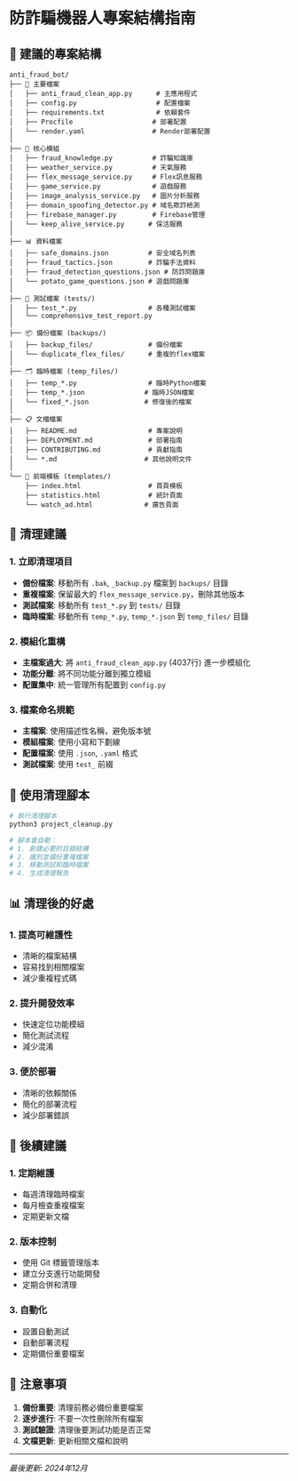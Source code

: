 # 防詐騙機器人專案結構指南

## 📁 建議的專案結構

```
anti_fraud_bot/
├── 📄 主要檔案
│   ├── anti_fraud_clean_app.py      # 主應用程式
│   ├── config.py                    # 配置檔案
│   ├── requirements.txt             # 依賴套件
│   ├── Procfile                    # 部署配置
│   └── render.yaml                 # Render部署配置
│
├── 🧩 核心模組
│   ├── fraud_knowledge.py          # 詐騙知識庫
│   ├── weather_service.py          # 天氣服務
│   ├── flex_message_service.py     # Flex訊息服務
│   ├── game_service.py             # 遊戲服務
│   ├── image_analysis_service.py   # 圖片分析服務
│   ├── domain_spoofing_detector.py # 域名欺詐檢測
│   ├── firebase_manager.py         # Firebase管理
│   └── keep_alive_service.py      # 保活服務
│
├── 📊 資料檔案
│   ├── safe_domains.json          # 安全域名列表
│   ├── fraud_tactics.json         # 詐騙手法資料
│   ├── fraud_detection_questions.json # 防詐問題庫
│   └── potato_game_questions.json # 遊戲問題庫
│
├── 🧪 測試檔案 (tests/)
│   ├── test_*.py                  # 各種測試檔案
│   └── comprehensive_test_report.py
│
├── 📦 備份檔案 (backups/)
│   ├── backup_files/              # 備份檔案
│   └── duplicate_flex_files/      # 重複的flex檔案
│
├── 🗂️ 臨時檔案 (temp_files/)
│   ├── temp_*.py                  # 臨時Python檔案
│   ├── temp_*.json               # 臨時JSON檔案
│   └── fixed_*.json              # 修復後的檔案
│
├── 📋 文檔檔案
│   ├── README.md                  # 專案說明
│   ├── DEPLOYMENT.md              # 部署指南
│   ├── CONTRIBUTING.md            # 貢獻指南
│   └── *.md                      # 其他說明文件
│
└── 🎨 前端模板 (templates/)
    ├── index.html                 # 首頁模板
    ├── statistics.html            # 統計頁面
    └── watch_ad.html             # 廣告頁面
```

## 🧹 清理建議

### 1. 立即清理項目
- **備份檔案**: 移動所有 `.bak`, `_backup.py` 檔案到 `backups/` 目錄
- **重複檔案**: 保留最大的 `flex_message_service.py`，刪除其他版本
- **測試檔案**: 移動所有 `test_*.py` 到 `tests/` 目錄
- **臨時檔案**: 移動所有 `temp_*.py`, `temp_*.json` 到 `temp_files/` 目錄

### 2. 模組化重構
- **主檔案過大**: 將 `anti_fraud_clean_app.py` (4037行) 進一步模組化
- **功能分離**: 將不同功能分離到獨立模組
- **配置集中**: 統一管理所有配置到 `config.py`

### 3. 檔案命名規範
- **主檔案**: 使用描述性名稱，避免版本號
- **模組檔案**: 使用小寫和下劃線
- **配置檔案**: 使用 `.json`, `.yaml` 格式
- **測試檔案**: 使用 `test_` 前綴

## 🔧 使用清理腳本

```bash
# 執行清理腳本
python3 project_cleanup.py

# 腳本會自動：
# 1. 創建必要的目錄結構
# 2. 識別並備份重複檔案
# 3. 移動測試和臨時檔案
# 4. 生成清理報告
```

## 📊 清理後的好處

### 1. 提高可維護性
- 清晰的檔案結構
- 容易找到相關檔案
- 減少重複程式碼

### 2. 提升開發效率
- 快速定位功能模組
- 簡化測試流程
- 減少混淆

### 3. 便於部署
- 清晰的依賴關係
- 簡化的部署流程
- 減少部署錯誤

## 🚀 後續建議

### 1. 定期維護
- 每週清理臨時檔案
- 每月檢查重複檔案
- 定期更新文檔

### 2. 版本控制
- 使用 Git 標籤管理版本
- 建立分支進行功能開發
- 定期合併和清理

### 3. 自動化
- 設置自動測試
- 自動部署流程
- 定期備份重要檔案

## 📝 注意事項

1. **備份重要**: 清理前務必備份重要檔案
2. **逐步進行**: 不要一次性刪除所有檔案
3. **測試驗證**: 清理後要測試功能是否正常
4. **文檔更新**: 更新相關文檔和說明

---

*最後更新: 2024年12月* 